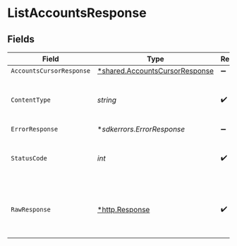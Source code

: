 # ListAccountsResponse


## Fields

| Field                                                                                  | Type                                                                                   | Required                                                                               | Description                                                                            |
| -------------------------------------------------------------------------------------- | -------------------------------------------------------------------------------------- | -------------------------------------------------------------------------------------- | -------------------------------------------------------------------------------------- |
| `AccountsCursorResponse`                                                               | [*shared.AccountsCursorResponse](../../../pkg/models/shared/accountscursorresponse.md) | :heavy_minus_sign:                                                                     | OK                                                                                     |
| `ContentType`                                                                          | *string*                                                                               | :heavy_check_mark:                                                                     | HTTP response content type for this operation                                          |
| `ErrorResponse`                                                                        | **sdkerrors.ErrorResponse*                                                             | :heavy_minus_sign:                                                                     | Error                                                                                  |
| `StatusCode`                                                                           | *int*                                                                                  | :heavy_check_mark:                                                                     | HTTP response status code for this operation                                           |
| `RawResponse`                                                                          | [*http.Response](https://pkg.go.dev/net/http#Response)                                 | :heavy_check_mark:                                                                     | Raw HTTP response; suitable for custom response parsing                                |
